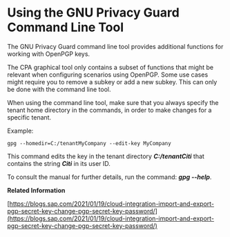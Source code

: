 <!-- loioe0baf73b9b824529b4d91af50f30751a -->

# Using the GNU Privacy Guard Command Line Tool

The GNU Privacy Guard command line tool provides additional functions for working with OpenPGP keys.

The CPA graphical tool only contains a subset of functions that might be relevant when configuring scenarios using OpenPGP. Some use cases might require you to remove a subkey or add a new subkey. This can only be done with the command line tool.

When using the command line tool, make sure that you always specify the tenant home directory in the commands, in order to make changes for a specific tenant.

Example:

`gpg --homedir=C:/tenantMyCompany --edit-key MyCompany` 

This command edits the key in the tenant directory ***C:/tenantCiti*** that contains the string ***Citi*** in its user ID.

To consult the manual for further details, run the command: ***gpg --help***.

**Related Information**  


[https://blogs.sap.com/2021/01/19/cloud-integration-import-and-export-pgp-secret-key-change-pgp-secret-key-password/](https://blogs.sap.com/2021/01/19/cloud-integration-import-and-export-pgp-secret-key-change-pgp-secret-key-password/)

